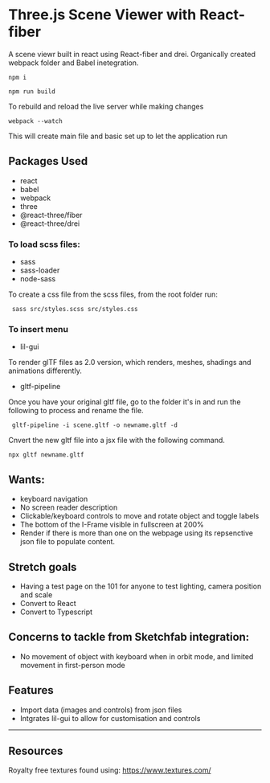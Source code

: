 # Three.js Scene Viewer with React-fiber

A scene viewr built in react using React-fiber and drei. Organically created webpack folder and Babel inetegration. 

```
npm i
```
```
npm run build
```
To rebuild and reload the live server while making changes
```
webpack --watch
```
This will create main file and basic set up to let the application run 

## Packages Used
- react
- babel
- webpack 
- three
- @react-three/fiber
- @react-three/drei

### To load scss files:
- sass
- sass-loader
- node-sass

To create a css file from the scss files, from the root folder run:
```
 sass src/styles.scss src/styles.css
```

### To insert menu
-   lil-gui


To render glTF files as 2.0 version, which renders, meshes, shadings and animations differently. 
- gltf-pipeline

Once you have your original gltf file, go to the folder it's in and run the following to process and rename the file. 

```
 gltf-pipeline -i scene.gltf -o newname.gltf -d
```
Cnvert the new gltf file into a jsx file with the following command.
```
npx gltf newname.gltf
```

## Wants: 
- keyboard navigation 
- No screen reader description
- Clickable/keyboard controls to move and rotate object and toggle labels
- The bottom of the I-Frame visible in fullscreen at 200%
- Render if there is more than one on the webpage using its repsenctive json file to populate content.


## Stretch goals
- Having a test page on the 101 for anyone to test lighting, camera position and scale 
- Convert to React
- Convert to Typescript

## Concerns to tackle from Sketchfab integration:
- No movement of object with keyboard when in orbit mode, and limited movement in first-person mode


## Features
- Import data (images and controls) from json files
- Intgrates lil-gui to allow for customisation and controls
---

## Resources
Royalty free textures found using: https://www.textures.com/
